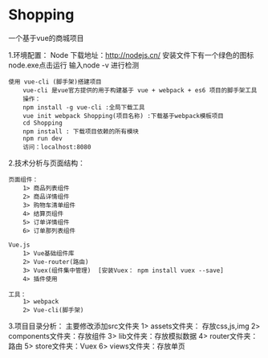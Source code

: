 # Shopping
一个基于vue的商城项目

1.环境配置：
	Node 下载地址：http://nodejs.cn/
		安装文件下有一个绿色的图标node.exe点击运行
		输入node -v 进行检测
		
	使用 vue-cli (脚手架)搭建项目
		vue-cli 是vue官方提供的用于构建基于 vue + webpack + es6 项目的脚手架工具		
		操作：
		npm install -g vue-cli :全局下载工具
		vue init webpack Shopping(项目名称) :下载基于webpack模板项目
		cd Shopping
		npm install : 下载项目依赖的所有模块
		npm run dev
		访问：localhost:8080
		
		
2.技术分析与页面结构：

	页面组件：
		1> 商品列表组件
		2> 商品详情组件
		3> 购物车清单组件
		4> 结算页组件
		5> 订单详情组件
		6> 订单那列表组件
	
	Vue.js
		1> Vue基础组件库
		2> Vue-router(路由)
		3> Vuex(组件集中管理)  [安装Vuex： npm install vuex --save]
		4> 插件使用
		
	工具：
		1> webpack
		2> Vue-cli(脚手架)	

3.项目目录分析：
	主要修改添加src文件夹
		1> assets文件夹： 存放css,js,img
		2> components文件夹：存放组件
		3> lib文件夹：存放模拟数据
		4> router文件夹：路由
		5> store文件夹：Vuex
		6> views文件夹：存放单页